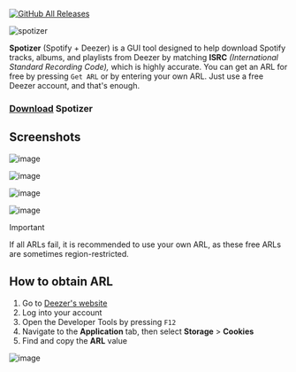 [![GitHub All Releases](https://img.shields.io/github/downloads/afkarxyz/Spotizer/total?style=for-the-badge)](https://github.com/afkarxyz/Spotizer/releases)

![spotizer](https://github.com/user-attachments/assets/9fb51592-2ee8-4c4c-8c4a-e6b3bf49c3f9)

**Spotizer** (Spotify + Deezer) is a GUI tool designed to help download Spotify tracks, albums, and playlists from Deezer by matching **ISRC** *(International Standard Recording Code),* which is highly accurate. You can get an ARL for free by pressing `Get ARL` or by entering your own ARL. Just use a free Deezer account, and that's enough.

### [Download](https://github.com/afkarxyz/Spotizer/releases/download/v1.8/Spotizer.exe) Spotizer

## Screenshots

![image](https://github.com/user-attachments/assets/891d517e-3d26-496d-955e-4ff731fbb650)

![image](https://github.com/user-attachments/assets/3d8986eb-337a-46c4-9494-e2d74a1c6824)

![image](https://github.com/user-attachments/assets/d52c329f-d236-4451-93d6-62b248620ee4)

![image](https://github.com/user-attachments/assets/a8d5d8fa-fdb3-46f8-99ed-b24f8e0b4aad)

> [!IMPORTANT]  
> If all ARLs fail, it is recommended to use your own ARL, as these free ARLs are sometimes region-restricted.

## How to obtain ARL

1. Go to [Deezer's website](https://www.deezer.com/)
2. Log into your account
3. Open the Developer Tools by pressing `F12`
4. Navigate to the **Application** tab, then select **Storage** > **Cookies**
5. Find and copy the **ARL** value

![image](https://github.com/user-attachments/assets/936fceec-e476-410f-8975-a7875cca0de5)
